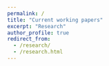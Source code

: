 ```yaml
---
permalink: /
title: "Current working papers"
excerpt: "Research"
author_profile: true
redirect_from: 
  - /research/
  - /research.html
---
```

